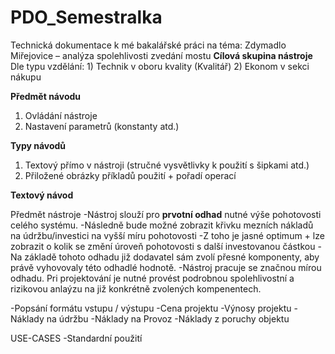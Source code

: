# PDO_Semestralka
Technická dokumentace k mé bakalářské práci na téma:
  Zdymadlo Miřejovice – analýza spolehlivosti zvedání mostu
**Cílová skupina nástroje**
Dle typu vzdělání:
    1) Technik v oboru kvality (Kvalitář)
    2) Ekonom v sekci nákupu

**Předmět návodu**
  1) Ovládání nástroje
  2) Nastavení parametrů (konstanty atd.)

**Typy návodů**
  1) Textový přímo v nástroji (stručné vysvětlivky k použití s šipkami atd.)
  2) Přiložené obrázky příkladů použití + pořadí operací

**Textový návod**

Předmět nástroje
  -Nástroj slouží pro **prvotní odhad** nutné výše pohotovosti celého systému.
  -Následně bude možné zobrazit křivku mezních nákladů na údržbu/investici na vyšší míru pohotovosti
    -Z toho je jasné optimum + lze zobrazit o kolik se změní úroveň pohotovosti s další investovanou částkou
    -Na základě tohoto odhadu již dodavatel sám zvolí přesné komponenty, aby právě vyhovovaly této odhadlé hodnotě.
    -Nástroj pracuje se značnou mírou odhadu. Pri projektování je nutné provést podrobnou spolehlivostní a rizikovou anlaýzu na již konkrétně zvolených kompenentech.
    
-Popsání formátu vstupu / výstupu
  -Cena projektu
  -Výnosy projektu
  -Náklady na údržbu
  -Náklady na Provoz
  -Náklady z poruchy objektu

USE-CASES
-Standardní použití

